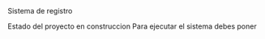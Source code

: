 </h1> Sistema de registro </h1>

Estado del proyecto en construccion
Para ejecutar el sistema debes poner 
